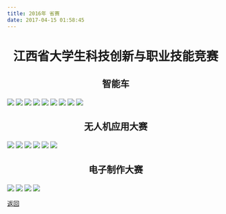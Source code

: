 ```yaml
---
title: 2016年 省赛
date: 2017-04-15 01:58:45
---
```

# <p align="center">江西省大学生科技创新与职业技能竞赛<p>

## <p align="center">智能车<p> 

![](http://bst.lansejishu.com/%E6%99%BA%E8%83%BD%E8%BD%A62016%202017-03-29%20%282%29_69.jpg)
![](http://bst.lansejishu.com/%E6%99%BA%E8%83%BD%E8%BD%A62016%202017-03-29%20%282%29_72.jpg)
![](http://bst.lansejishu.com/%E6%99%BA%E8%83%BD%E8%BD%A62016%202017-03-29%20%282%29_78.jpg)
![](http://bst.lansejishu.com/%E6%99%BA%E8%83%BD%E8%BD%A62016%202017-03-29%20%282%29_75.jpg)
![](http://bst.lansejishu.com/%E6%99%BA%E8%83%BD%E8%BD%A62016%202017-03-29%20%282%29_81.jpg)
![](http://bst.lansejishu.com/%E6%99%BA%E8%83%BD%E8%BD%A62016%202017-04-05%20%2815%29_1.jpg)
![](http://bst.lansejishu.com/%E6%99%BA%E8%83%BD%E8%BD%A62016%202017-04-05%20%2815%29_2.jpg)
![](http://bst.lansejishu.com/%E6%99%BA%E8%83%BD%E8%BD%A62016%202017-04-05%20%2815%29_3.jpg)
![](http://bst.lansejishu.com/%E6%99%BA%E8%83%BD%E8%BD%A62016%202017-04-05%20%2816%29_53.jpg)

## <p align="center">无人机应用大赛<p>

![](http://bst.lansejishu.com/%E6%99%BA%E8%83%BD%E8%BD%A62016%202017-04-05%20%288%29_1.jpg)
![](http://bst.lansejishu.com/%E6%99%BA%E8%83%BD%E8%BD%A62016%202017-04-05%20%288%29_2.jpg)
![](http://bst.lansejishu.com/%E6%99%BA%E8%83%BD%E8%BD%A62016%202017-04-05%20%288%29_3.jpg)
![](http://bst.lansejishu.com/%E6%99%BA%E8%83%BD%E8%BD%A62016%202017-04-05%20%288%29_4.jpg)
![](http://bst.lansejishu.com/%E6%99%BA%E8%83%BD%E8%BD%A62016%202017-04-05%20%289%29_1.jpg)
![](http://bst.lansejishu.com/%E6%99%BA%E8%83%BD%E8%BD%A62016%202017-04-05%20%289%29_2.jpg)

## <p align="center"> 电子制作大赛<p>
 
![](http://bst.lansejishu.com/%E7%94%B5%E5%AD%90%E5%88%B6%E4%BD%9C%E5%A4%A7%E8%B5%9B20161.jpg)
![](http://bst.lansejishu.com/%E7%94%B5%E5%AD%90%E5%88%B6%E4%BD%9C%E5%A4%A7%E8%B5%9B20162.jpg)
![](http://bst.lansejishu.com/%E7%94%B5%E5%AD%90%E5%88%B6%E4%BD%9C%E5%A4%A7%E8%B5%9B20163.jpg)
![](http://bst.lansejishu.com/%E7%94%B5%E5%AD%90%E5%88%B6%E4%BD%9C%E5%A4%A7%E8%B5%9B20164.jpg)


[返回](/bst/)